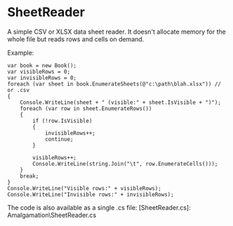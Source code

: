 # SheetReader
A simple CSV or XLSX data sheet reader. It doesn't allocate memory for the whole file but reads rows and cells on demand.

Example:

    var book = new Book();
    var visibleRows = 0;
    var invisibleRows = 0;
    foreach (var sheet in book.EnumerateSheets(@"c:\path\blah.xlsx")) // or .csv
    {
        Console.WriteLine(sheet + " (visible:" + sheet.IsVisible + ")");
        foreach (var row in sheet.EnumerateRows())
        {
            if (!row.IsVisible)
            {
                invisibleRows++;
                continue;
            }
            
            visibleRows++;
            Console.WriteLine(string.Join("\t", row.EnumerateCells()));
        }
        break;
    }
    Console.WriteLine("Visible rows:" + visibleRows);
    Console.WriteLine("Invisible rows:" + invisibleRows);

The code is also available as a single .cs file: [SheetReader.cs]: Amalgamation\SheetReader.cs

